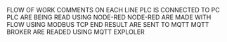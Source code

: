 FLOW OF WORK
COMMENTS ON EACH LINE
PLC IS CONNECTED TO PC
PLC ARE BEING READ USING NODE-RED
NODE-RED ARE MADE WITH FLOW USING MODBUS TCP
END RESULT ARE SENT TO MQTT
MQTT BROKER ARE READED USING MQTT EXPLOLER
